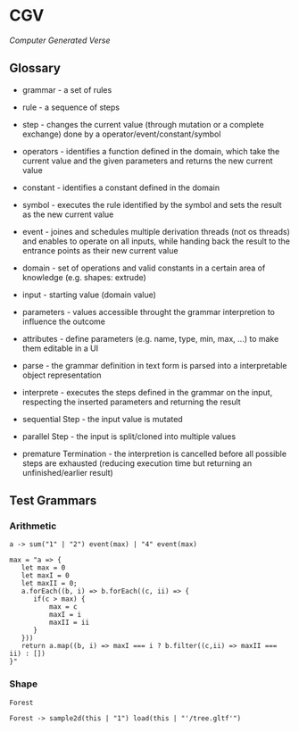 # CGV

_Computer Generated Verse_

## Glossary

-   grammar - a set of rules
-   rule - a sequence of steps
-   step - changes the current value (through mutation or a complete exchange) done by a operator/event/constant/symbol
-   operators - identifies a function defined in the domain, which take the current value and the given parameters and returns the new current value
-   constant - identifies a constant defined in the domain
-   symbol - executes the rule identified by the symbol and sets the result as the new current value
-   event - joines and schedules multiple derivation threads (not os threads) and enables to operate on all inputs, while handing back the result to the entrance points as their new current value

-   domain - set of operations and valid constants in a certain area of knowledge (e.g. shapes: extrude)

-   input - starting value (domain value)
-   parameters - values accessible throught the grammar interpretion to influence the outcome
-   attributes - define parameters (e.g. name, type, min, max, ...) to make them editable in a UI

-   parse - the grammar definition in text form is parsed into a interpretable object representation
-   interprete - executes the steps defined in the grammar on the input, respecting the inserted parameters and returning the result

-   sequential Step - the input value is mutated
-   parallel Step - the input is split/cloned into multiple values

-   premature Termination - the interpretion is cancelled before all possible steps are exhausted (reducing execution time but returning an unfinished/earlier result)

## Test Grammars

### Arithmetic

```
a -> sum("1" | "2") event(max) | "4" event(max)

max = "a => {
   let max = 0
   let maxI = 0
   let maxII = 0;
   a.forEach((b, i) => b.forEach((c, ii) => {
      if(c > max) {
          max = c
          maxI = i
          maxII = ii
      }
   }))
   return a.map((b, i) => maxI === i ? b.filter((c,ii) => maxII === ii) : [])
}"
```

### Shape

`Forest`

```
Forest -> sample2d(this | "1") load(this | "'/tree.gltf'")
```
